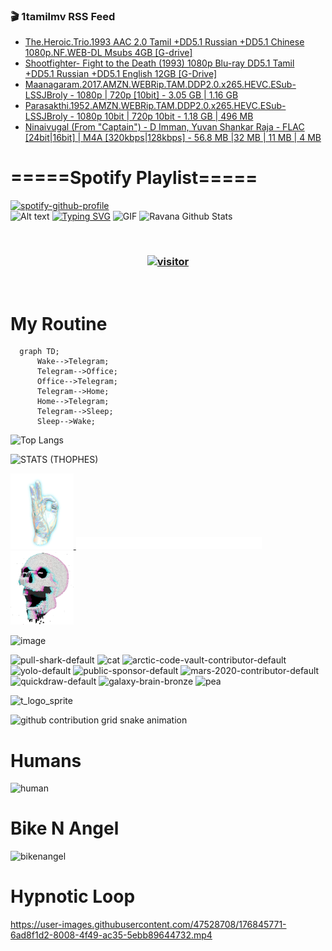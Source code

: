### 🎬 1tamilmv RSS Feed

<!-- BLOG-POST-LIST:START -->
- [The.Heroic.Trio.1993 AAC 2.0 Tamil +DD5.1 Russian +DD5.1 Chinese 1080p.NF.WEB-DL Msubs 4GB [G-drive]](https://www.1tamilmv.pics/index.php?/forums/topic/166366-theheroictrio1993-aac-20-tamil-dd51-russian-dd51-chinese-1080pnfweb-dl-msubs-4gb-g-drive/&do=findComment&comment=332071)
- [Shootfighter- Fight to the Death &lpar;1993&rpar; 1080p Blu-ray DD5.1 Tamil +DD5.1 Russian +DD5.1 English 12GB [G-Drive]](https://www.1tamilmv.pics/index.php?/forums/topic/166365-shootfighter-fight-to-the-death-1993-1080p-blu-ray-dd51-tamil-dd51-russian-dd51-english-12gb-g-drive/&do=findComment&comment=332070)
- [Maanagaram.2017.AMZN.WEBRip.TAM.DDP2.0.x265.HEVC.ESub-LSSJBroly - 1080p | 720p [10bit] - 3.05 GB | 1.16 GB](https://www.1tamilmv.pics/index.php?/forums/topic/163108-maanagaram2017amznwebriptamddp20x265hevcesub-lssjbroly-1080p-720p-10bit-305-gb-116-gb/&do=findComment&comment=332069)
- [Parasakthi.1952.AMZN.WEBRip.TAM.DDP2.0.x265.HEVC.ESub-LSSJBroly - 1080p 10bit | 720p 10bit - 1.18 GB | 496 MB](https://www.1tamilmv.pics/index.php?/forums/topic/163425-parasakthi1952amznwebriptamddp20x265hevcesub-lssjbroly-1080p-10bit-720p-10bit-118-gb-496-mb/&do=findComment&comment=332068)
- [Ninaivugal &lpar;From &quot;Captain&quot;&rpar; - D Imman, Yuvan Shankar Raja - FLAC [24bit|16bit] | M4A [320kbps|128kbps] - 56.8 MB |32 MB | 11 MB | 4 MB](https://www.1tamilmv.pics/index.php?/forums/topic/166342-ninaivugal-from-captain-d-imman-yuvan-shankar-raja-flac-24bit16bit-m4a-320kbps128kbps-568-mb-32-mb-11-mb-4-mb/&do=findComment&comment=332067)
<!-- BLOG-POST-LIST:END -->

# =====Spotify Playlist=====
[![spotify-github-profile](https://spotify-github-profile.vercel.app/api/view?uid=31rfzgmuvvewegdlxvlev4ynz4vu&cover_image=true&theme=default&bar_color=53b14f&bar_color_cover=true)](https://ravana69.github.io/rss)
</br>
![Alt text](https://spotify-recently-played-readme.vercel.app/api?user=31rfzgmuvvewegdlxvlev4ynz4vu)
[![Typing SVG](https://readme-typing-svg.herokuapp.com?color=%2336BCF7&center=true&vCenter=true&multiline=true&height=81&lines=I+AM+RAVANA;CONTACT+ME+ON+TELEGRAM%3A+%40R4V4N4)](https://git.io/typing-svg)
<img align="centre" height="400px" width="490px" alt="GIF" src="https://github.com/ravana69/ravana69/blob/master/rvm.gif" />
![Ravana Github Stats](https://github-readme-stats.vercel.app/api?username=ravana69&&show_icons=true&theme=radical)

<br />
<h3 align="center"> <a href="https://t.me/r4v4n4"><img src="https://profile-counter.glitch.me/ravana69/count.svg" alt="visitor" width="600"></a> </h3>
</br>

<H1>My Routine</H1>

```mermaid
  graph TD;
      Wake-->Telegram;
      Telegram-->Office;
      Office-->Telegram;
      Telegram-->Home;
      Home-->Telegram;
      Telegram-->Sleep;
      Sleep-->Wake;
```
![Top Langs](https://github-readme-stats.vercel.app/api/top-langs/?username=ravana69&&show_icons=true&theme=radical)

![STATS (THOPHES)](https://github-profile-trophy.vercel.app/?username=ravana69&theme=gruvbox&margin-w=10&margin-h=15&column=8)
<br />
<p align="left">
    <a href="#">
        <img width="20%" src="./assets/images/hand.gif" alt="" />
    </a>
    <a href="#">
        <img width="59%" src="./assets/images/spacer.png" alt="" >
    </a>
    <a href="#">
        <img width="20%" src="./assets/images/skull.gif" alt="" />
    </a>
</p>


![image](https://user-images.githubusercontent.com/47528708/175298537-0623dc00-7b1a-4ec1-b5b1-71768763a234.png)

<img width="148" alt="pull-shark-default" src="https://user-images.githubusercontent.com/47528708/176419715-70981865-4dc6-489a-8a1a-06842db67b15.gif"> <img width="148" alt="cat" src="https://user-images.githubusercontent.com/47528708/179149594-60701d0e-e626-415f-9958-80736351eadd.gif"> <img width="148" alt="arctic-code-vault-contributor-default" src="https://user-images.githubusercontent.com/47528708/175267501-e1fbbb8f-c2b2-4882-b865-2ac4debef26c.png"> <img width="148" alt="yolo-default" src="https://user-images.githubusercontent.com/47528708/175267654-281a1880-1129-4b7b-bf2f-de5dd2bc5afa.png"> <img width="148" alt="public-sponsor-default" src="https://user-images.githubusercontent.com/47528708/175268448-2e78cc75-fb25-4d76-bd22-7df520446b45.png"> <img width="148" alt="mars-2020-contributor-default" src="https://user-images.githubusercontent.com/47528708/175268475-de6d987a-3be9-4353-86a5-23b422559355.png"> <img width="148" alt="quickdraw-default" src="https://user-images.githubusercontent.com/47528708/179148665-33e7c2c8-5d95-413e-8b25-6862820a5fe7.png"> <img width="148" alt="galaxy-brain-bronze" src="https://user-images.githubusercontent.com/47528708/176419717-e2fdca8b-0fdc-47dd-9511-a7ff52178a33.gif"> <img width="148" alt="pea" src="https://user-images.githubusercontent.com/47528708/179149608-800ce6e1-7d24-4bfe-8e84-5628e6d5497d.gif">

![t_logo_sprite](https://user-images.githubusercontent.com/47528708/175293007-21ff1792-1fca-4be3-bcae-12fdc3aa414f.svg)

![github contribution grid snake animation](https://raw.githubusercontent.com/ravana69/ravana69/output/github-contribution-grid-snake-dark.svg#gh-dark-mode-only)

# Humans
<img width="170" alt="human" src="https://user-images.githubusercontent.com/47528708/176413829-c142d478-1c96-4c3c-a2a4-2dd35374c335.gif">

# Bike N Angel
<img width="170" alt="bikenangel" src="https://user-images.githubusercontent.com/47528708/176616968-3a44f91e-8016-477c-9bb5-c4689a1adbee.gif">

# Hypnotic Loop

https://user-images.githubusercontent.com/47528708/176845771-6ad8f1d2-8008-4f49-ac35-5ebb89644732.mp4

